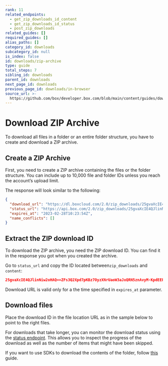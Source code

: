 ```yaml
---
rank: 11
related_endpoints:
  - get_zip_downloads_id_content
  - get_zip_downloads_id_status
  - post_zip_downloads
related_guides: []
required_guides: []
alias_paths: []
category_id: downloads
subcategory_id: null
is_index: false
id: downloads/zip-archive
type: guide
total_steps: 7
sibling_id: downloads
parent_id: downloads
next_page_id: downloads
previous_page_id: downloads/in-browser
source_url: >-
  https://github.com/box/developer.box.com/blob/main/content/guides/downloads/zip-archive.md
---
```

# Download ZIP Archive

To download all files in a folder or an entire folder structure, you have to create and download a ZIP archive.

## Create a ZIP Archive

First, you need to create a ZIP archive containing the files or the folder structure. You can include up to 10,000 file and folder IDs unless you reach the account’s upload limit.

<Samples id="post_zip_downloads" >

</Samples>

The response will look similar to the following:

```json
{
  "download_url": "https://dl.boxcloud.com/2.0/zip_downloads/25gvaXcIE4QJlinNiw2oHAQ==ZFs3Q2Xpd7pKBz7OyzXNrUaoW3aJxQRN5znAvyM-KpdEEPdWcQDKU-Dl85Ew/content",
  "status_url": "https://api.box.com/2.0/zip_downloads/25gvaXcIE4QJlinNiw2oHAQ==ZFs3Q2Xpd7pKBz7OyzXNrUaoW3aJxQRN5znAvyM-KpdEEPdWcQDKU-Dl85Ew/status",
  "expires_at": "2023-02-28T10:23:54Z",
  "name_conflicts": []
}
```

## Extract the ZIP download ID

To download the ZIP archive, you need the ZIP download ID.
You can find it in the response you got when you created the archive.

Go to `status_url` and copy the ID located between`zip_downloads` and `content`:

```json
25gvaXcIE4QJlinNiw2oHAQ==ZFs3Q2Xpd7pKBz7OyzXNrUaoW3aJxQRN5znAvyM-KpdEEPdWcQDKU-Dl85Ew
```

<Message type='notice'>

Download URL is valid only for a the time specified in `expires_at` parameter.

</Message>

## Download files

Place the download ID in the file location URL as in the sample below
to point to the right files.

<Samples id="get_zip_downloads_id_content" >

</Samples>

For downloads that take longer, you can monitor the
download status using the
[status endpoint](e://get-zip-downloads-id-status).
This allows you to inspect the progress of the
download as well as the number of items that might have been skipped.

<Samples id="get_zip_downloads_id_status" >

</Samples>

<Message notice>

If you want to use SDKs to download the contents
of the folder, follow [this](g://downloads/folder) guide.

</Message>